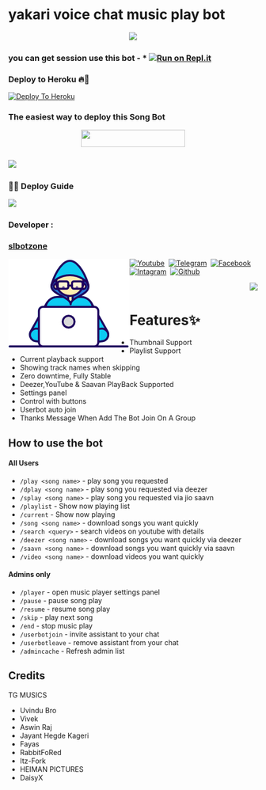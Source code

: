# yakari voice chat music play bot 
<p align="center"><a href="https://t.me/slbotzone"><img src="https://telegra.ph/file/db4af75f7565a28a57b9d.jpg" width="500"></a></p>


### you can get session use this bot - * [![Run on Repl.it](https://replit.com/badge/github/TeamUltroid/Ultroid)](https://replit.com/@vcsession/VCPlayBot?v=1)



### Deploy to Heroku 🔥🕺 

[![Deploy To Heroku](https://www.herokucdn.com/deploy/button.svg)](https://heroku.com/deploy?template=https://github.com/youtubeslgeekshow/yakariTG-vc-music-play-bot)

###              The easiest way to deploy this Song Bot
<p align="center"><a href="https://heroku.com/deploy?template=https://github.com/youtubeslgeekshow/yakariTG-vc-music-play-bot"> <img src="https://img.shields.io/badge/Deploy%20To%20Heroku-blueviolet?style=for-the-badge&logo=heroku" width="210" height="34.45"/></a></p>


###   <a href="https://www.youtube.com/channel/UCvYfJcTr8RY72dIapzMqFQA?sub_confirmation=1"><img src="https://img.shields.io/badge/How%20To-Deploy-red.svg?logo=Youtube"></a>
###  🧙‍♀️ Deploy Guide
<a href="https://www.youtube.com/channel/UCvYfJcTr8RY72dIapzMqFQA?sub_confirmation=1"><img src="https://telegra.ph/file/beca543cd87ec72be6069.jpg"></a>

### Developer :

### [slbotzone](https://t.me/slbotzone)

<img align="left" src="https://github.com/RazorKenway/RazorKenway/raw/main/Developer.gif" style="max-width:100%;">

[![Youtube](https://img.shields.io/badge/YouTube%20Channel-ff0000?style=flat&labelColor=224242&logoColor=white&for-the-badge&logo=youtube)](https://www.youtube.com/channel/UCvYfJcTr8RY72dIapzMqFQA?sub_confirmation=1)&nbsp;
[![Telegram](https://img.shields.io/badge/slbotzone%20Team-003245?style=flat&labelColor=224242&logoColor=white&for-the-badge&logo=telegram)](https://t.me/slbotzone)&nbsp;
[![Facebook](https://img.shields.io/badge/Follow%20me%20on%20Facebook-2533cf?style=flat&labelColor=224242&logoColor=white&for-the-badge&logo=facebook)](https://www.facebook.com/SL-Geek-Show-yt-103654258471929/)&nbsp;
[![Intagram](https://img.shields.io/badge/Follow%20me%20on%20Instagram-4d267a?style=style=flat&labelColor=224242&logoColor=white&for-the-badge&logo=instagram)](https://www.instagram.com/sl_geek_show/)&nbsp;
[![Github](https://img.shields.io/badge/Github-000000?style=style=flat&labelColor=224242&logoColor=white&for-the-badge&logo=github)](https://github.com/youtubeslgeekshow) 

<p align="right">
  <a href="https://t.me/AsmSafone"><img src="https://user-images.githubusercontent.com/77770753/117139498-f081c400-adc9-11eb-9aaf-f895a54ecc67.gif"></a>
    </p>
    
# Features✨

- Thumbnail Support
- Playlist Support
- Current playback support
- Showing track names when skipping
- Zero downtime, Fully Stable
- Deezer,YouTube & Saavan PlayBack Supported
- Settings panel
- Control with buttons
- Userbot auto join
- Thanks Message When Add The Bot Join On A Group


## How to use the bot

#### All Users

- `/play <song name>` - play song you requested
- `/dplay <song name>` - play song you requested via deezer
- `/splay <song name>` - play song you requested via jio saavn
- `/playlist` - Show now playing list
- `/current` - Show now playing
- `/song <song name>` - download songs you want quickly
- `/search <query>` - search videos on youtube with details
- `/deezer <song name>` - download songs you want quickly via deezer
- `/saavn <song name>` - download songs you want quickly via saavn
- `/video <song name>` - download videos you want quickly

#### Admins only
- `/player` - open music player settings panel
- `/pause` - pause song play
- `/resume` - resume song play
- `/skip` - play next song
- `/end` - stop music play
- `/userbotjoin` - invite assistant to your chat
- `/userbotleave` - remove assistant from your chat
- `/admincache` - Refresh admin list

## Credits

TG MUSICS 
- Uvindu Bro
- Vivek
- Aswin Raj 
- Jayant Hegde Kageri
- Fayas 
- RabbitFoRed 
- Itz-Fork 
- HEIMAN PICTURES 
- DaisyX

